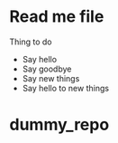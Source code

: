 # Read me file

Thing to do

- Say hello
- Say goodbye
- Say new things
- Say hello to new things

# dummy_repo
